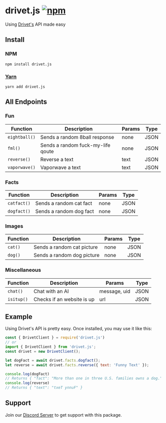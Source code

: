 # drivet.js [![npm](https://img.shields.io/npm/v/drivet.js.svg)](https://www.npmjs.com/package/drivet.js)
Using [Drivet's](https://drivet.xyz) API made easy

## Install

### NPM
```
npm install drivet.js
```

### [Yarn](https://npmjs.com/package/yarn)
```
yarn add drivet.js
```

## All Endpoints

### Fun
| Function | Description | Params | Type |
| -------- | ----------- | ------ | ---- |
| `eightball()` | Sends a random 8ball response | none | JSON |
| `fml()` | Sends a random fuck-my-life qoute | none | JSON |
| `reverse()` | Reverse a text | text | JSON |
| `vaporwave()` | Vaporwave a text | text | JSON |

### Facts
| Function | Description | Params | Type |
| -------- | ----------- | ------ | ---- |
| `catfact()` | Sends a random cat fact | none | JSON |
| `dogfact()` | Sends a random dog fact | none | JSON |

### Images
| Function | Description | Params | Type |
| -------- | ----------- | ------ | ---- |
| `cat()` | Sends a random cat picture | none | JSON |
| `dog()` | Sends a random dog picture | none | JSON |

### Miscellaneous
| Function | Description | Params | Type |
| -------- | ----------- | ------ | ---- |
| `chat()` | Chat with an AI | message, uid | JSON |
| `isitup()` | Checks if an website is up | url | JSON |

## Example
Using Drivet's API is pretty easy.
Once installed, you may use it like this:
```js
const { DrivetClient } = require('drivet.js')
// or
import { DrivetClient } from 'drivet.js';
const drivet = new DrivetClient();

let dogFact = await drivet.facts.dogfact();
let reverse = await drivet.facts.reverse({ text: 'Funny Text' });

console.log(dogFact)
// Returns { "fact": "More than one in three U.S. families owns a dog." }
console.log(reverse)
// Returns { "text": "txeT ynnuF" } 
```

## Support
Join our [Discord Server](https://discord.drivet.xyz) to get support with this package.